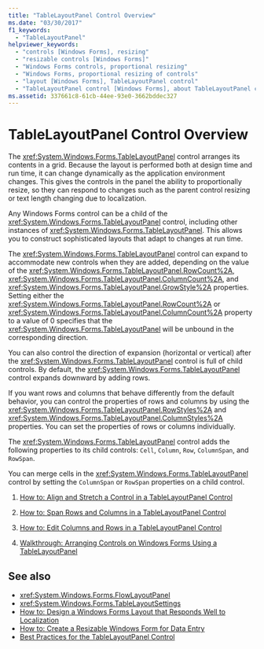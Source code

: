 ```yaml
---
title: "TableLayoutPanel Control Overview"
ms.date: "03/30/2017"
f1_keywords: 
  - "TableLayoutPanel"
helpviewer_keywords: 
  - "controls [Windows Forms], resizing"
  - "resizable controls [Windows Forms]"
  - "Windows Forms controls, proportional resizing"
  - "Windows Forms, proportional resizing of controls"
  - "layout [Windows Forms], TableLayoutPanel control"
  - "TableLayoutPanel control [Windows Forms], about TableLayoutPanel control"
ms.assetid: 337661c8-61cb-44ee-93e0-3662bddec327
---
```

# TableLayoutPanel Control Overview
The <xref:System.Windows.Forms.TableLayoutPanel> control arranges its contents in a grid. Because the layout is performed both at design time and run time, it can change dynamically as the application environment changes. This gives the controls in the panel the ability to proportionally resize, so they can respond to changes such as the parent control resizing or text length changing due to localization.  
  
 Any Windows Forms control can be a child of the <xref:System.Windows.Forms.TableLayoutPanel> control, including other instances of <xref:System.Windows.Forms.TableLayoutPanel>. This allows you to construct sophisticated layouts that adapt to changes at run time.  
  
 The <xref:System.Windows.Forms.TableLayoutPanel> control can expand to accommodate new controls when they are added, depending on the value of the <xref:System.Windows.Forms.TableLayoutPanel.RowCount%2A>, <xref:System.Windows.Forms.TableLayoutPanel.ColumnCount%2A>, and <xref:System.Windows.Forms.TableLayoutPanel.GrowStyle%2A> properties. Setting either the <xref:System.Windows.Forms.TableLayoutPanel.RowCount%2A> or <xref:System.Windows.Forms.TableLayoutPanel.ColumnCount%2A> property to a value of 0 specifies that the <xref:System.Windows.Forms.TableLayoutPanel> will be unbound in the corresponding direction.  
  
 You can also control the direction of expansion (horizontal or vertical) after the <xref:System.Windows.Forms.TableLayoutPanel> control is full of child controls. By default, the <xref:System.Windows.Forms.TableLayoutPanel> control expands downward by adding rows.  
  
 If you want rows and columns that behave differently from the default behavior, you can control the properties of rows and columns by using the <xref:System.Windows.Forms.TableLayoutPanel.RowStyles%2A> and <xref:System.Windows.Forms.TableLayoutPanel.ColumnStyles%2A> properties. You can set the properties of rows or columns individually.  
  
 The <xref:System.Windows.Forms.TableLayoutPanel> control adds the following properties to its child controls: `Cell`, `Column`, `Row`, `ColumnSpan`, and `RowSpan`.  
  
 You can merge cells in the <xref:System.Windows.Forms.TableLayoutPanel> control by setting the `ColumnSpan` or `RowSpan` properties on a child control.  
  
1.  [How to: Align and Stretch a Control in a TableLayoutPanel Control](how-to-align-and-stretch-a-control-in-a-tablelayoutpanel-control.md)  
  
2.  [How to: Span Rows and Columns in a TableLayoutPanel Control](how-to-span-rows-and-columns-in-a-tablelayoutpanel-control.md)  
  
3.  [How to: Edit Columns and Rows in a TableLayoutPanel Control](how-to-edit-columns-and-rows-in-a-tablelayoutpanel-control.md)  
  
4.  [Walkthrough: Arranging Controls on Windows Forms Using a TableLayoutPanel](walkthrough-arranging-controls-on-windows-forms-using-a-tablelayoutpanel.md)  
  
## See also
- <xref:System.Windows.Forms.FlowLayoutPanel>
- <xref:System.Windows.Forms.TableLayoutSettings>
- [How to: Design a Windows Forms Layout that Responds Well to Localization](../../../../docs/framework/winforms/controls/how-to-design-a-windows-forms-layout-that-responds-well-to-localization.md)
- [How to: Create a Resizable Windows Form for Data Entry](../../../../docs/framework/winforms/controls/how-to-create-a-resizable-windows-form-for-data-entry.md)
- [Best Practices for the TableLayoutPanel Control](../../../../docs/framework/winforms/controls/best-practices-for-the-tablelayoutpanel-control.md)
